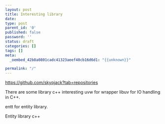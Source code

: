 ```yaml
---
layout: post
title: Interesting library
date: 
type: post
parent_id: '0'
published: false
password: ''
status: draft
categories: []
tags: []
meta:
  _oembed_42b8a0801cadc41323aeef40cb16d6d1: "{{unknown}}"

permalink: "/"
---
```


https://github.com/skypjack?tab=repositories

There are some library c++ interesting uvw for wrapper libuv for IO handling in C++.

entt for entity library.

Entity library c++
